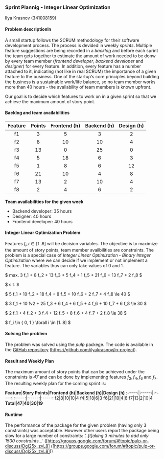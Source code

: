 ### Sprint Plannig - Integer Linear Optimization

Ilya Krasnov (341008159)

#### Problem descriptionIn

A small startup follows the SCRUM methodology for their software development process. The process is devided in weekly *sprints*. Multiple feature suggestions are being recorded in a *backlog* and before each sprint the team gets together to estimate the amount of work needed to be donw by every team member (*frontend developer*, *backend developer* and *designer*) for every feature. In addition, every feature has a number attached to it, indicating (not like in real SCRUM) the importance of a given feature to the business. One of the startup's core principles beyond building the business is a sustainable work/life balance, so no team member works more than 40 hours - the availability of team members is known upfront. 

Our goal is to decide which features to work on in a given sprint so that we achieve the maximum amount of story point.

#### Backlog and team availabilities

**Feature**|**Points**|**Frontend (h)**|**Backend (h)**|**Design (h)**
:-----:|:-----:|:-----:|:-----:|:-----:
f1|3|5|3|2
f2|8|10|10|4
f3|13|0|25|0
f4|5|18|6|3
f5|1|8|6|12
f6|21|10|4|8
f7|13|2|10|4
f8|2|4|6|2

**Team availabilities for the given week** 

* Backend developer: 35 hours
* Designer: 40 hours
* Frontend developer: 40 hours


#### Integer Linear Optimization Problem

Features $f_i, i \in [1..8]$ will be decision variables. The objective is to maximize the amount of story points, team member availbilities are constraints. 
The problem is a special case of *Integer Linear Optimization* - *Binary Integer Optimization* where we can decide if we implement or not implement a feature. The variables thus can only take values of $0$ and $1$.


$ max. 3 f_1 + 8 f_2 + 13 f_3 + 5 f_4 + 1 f_5 + 21 f_6 + 13 f_7 + 2 f_8 $

$ s.t. $

$ 5  f_1 + 10 f_2 + 18 f_4 + 8 f_5 + 10 f_6 + 2 f_7 + 4 f_8 \le 40 $

$ 3 f_1 + 10 fv2 + 25 f_3 + 6 f_4 + 6 f_5 + 4 f_6 + 10 f_7 + 6 f_8 \le 30 $

$ 2 f_1 + 4 f_2 + 3 f_4 + 12 f_5 + 8 f_6 + 4 f_7 + 2 f_8 \le 38 $

$ f_i \in \{ 0, 1 \} \forall i \in [1..8] $ 


#### Solving the problem

The problem was solved using the *pulp* packege. The code is available in the [GitHub repository](https://github.com/ilyakrasnov/lp-project) (https://github.com/ilyakrasnov/lp-project).

#### Result and Weekly Plan

The maximum amount of story points that can be achieved under the constraints is *47* and can be done by implementing features $f_2,f_4,f_6$ and $f_7$. The resulting weekly plan for the coming sprint is:

**Feature**|**Story Points**|**Frontend (h)**|**Backend (h)**|**Design (h)**
:-----:|:-----:|:-----:|:-----:|:-----:|:-----:
f2|8|10|10|4
f4|5|18|6|3
f6|21|10|4|8
f7|13|2|10|4
**Total**|**47**|**40**|**30**|**19**

#### Runtime

The performance of the package for the given problem (having only 3 constraints) was acceptable. However other users report the package being slow for a large number of constraints: *'..[t]aking 3 minutes to add only 1500 constraints...'* 
 ([https://groups.google.com/forum/#!topic/pulp-or-discuss/DgI25x_zvL8] ([https://groups.google.com/forum/#!topic/pulp-or-discuss/DgI25x_zvL8]))